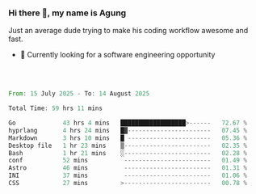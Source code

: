 ### Hi there 👋, my name is Agung
Just an average dude trying to make his coding workflow awesome and fast.

<!--
**agungfir98/agungfir98** is a ✨ _special_ ✨ repository because its `README.md` (this file) appears on your GitHub profile.
-->

- 🔭 Currently looking for a software engineering opportunity
<br/>
<br/>
<!--START_SECTION:waka-->

```rust
From: 15 July 2025 - To: 14 August 2025

Total Time: 59 hrs 11 mins

Go             43 hrs 4 mins   ██████████████████>------   72.67 %
hyprlang       4 hrs 24 mins   █▓-----------------------   07.45 %
Markdown       3 hrs 10 mins   █ -----------------------   05.36 %
Desktop file   1 hr 23 mins    ▒------------------------   02.35 %
Bash           1 hr 21 mins    ░------------------------   02.28 %
conf           52 mins          ------------------------   01.49 %
Astro          46 mins          ------------------------   01.31 %
INI            37 mins          ------------------------   01.06 %
CSS            27 mins         >------------------------   00.78 %
```

<!--END_SECTION:waka-->
